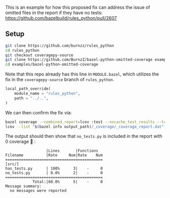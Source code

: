 This is an example for how this proposed fix can address the issue of omitted
files in the report if they have no tests:
https://github.com/bazelbuild/rules_python/pull/2607

## Setup

```bash
git clone https://github.com/burnzz/rules_python
cd rules_python
git checkout coveragepy-source
git clone https://github.com/BurnzZ/bazel-python-omitted-coverage examples/
cd examples/bazel-python-omitted-coverage
```

Note that this repo already has this line in `MODULE.bazel`, which utilizes the
fix in the `coveragepy-source` branch of `rules_python`.

```python
local_path_override(
    module_name = "rules_python",
    path = "../..",
)
```

We can then confirm the fix via:

```bash
bazel coverage --combined_report=lcov :test --nocache_test_results --test_output=all
lcov --list "$(bazel info output_path)/_coverage/_coverage_report.dat"
```

The output should then show that `no_tests.py` is included in the report with
0 coverage 🎉 :

```
                  |Lines       |Functions
Filename          |Rate     Num|Rate    Num
===========================================
[src/]
has_tests.py      | 100%      3|    -     0
no_tests.py       | 0.0%      2|    -     0
===========================================
            Total:|60.0%      5|    -     0
Message summary:
  no messages were reported
```
